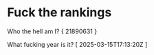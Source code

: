 # Fuck the rankings

Who the hell am I?
{ 21890631 }

What fucking year is it?
[ 2025-03-15T17:13:20Z ]
